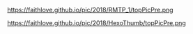 https://faithlove.github.io/pic/2018/RMTP_1/topPicPre.png

https://faithlove.github.io/pic/2018/HexoThumb/topPicPre.png
